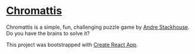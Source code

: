 # [Chromattis](https://captainstack.github.io/chromattis/)
Chromattis is a simple, fun, challenging puzzle game by [Andre Stackhouse](https://captainstack.github.io/public-stackhouse/portfolio/). Do you have the brains to solve it?

This project was bootstrapped with [Create React App](https://github.com/facebookincubator/create-react-app).
